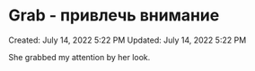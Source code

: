 # Grab - привлечь внимание

Created: July 14, 2022 5:22 PM
Updated: July 14, 2022 5:22 PM

She grabbed my attention by her look.
